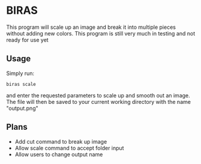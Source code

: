 # BIRAS
This program will scale up an image and break it into multiple pieces without adding new colors.
This program is still very much in testing and not ready for use yet

## Usage
Simply run:

	biras scale

and enter the requested parameters to scale up and smooth out an image. The file will
then be saved to your current working directory with the name "output.png"

## Plans

- Add cut command to break up image
- Allow scale command to accept folder input
- Allow users to change output name
